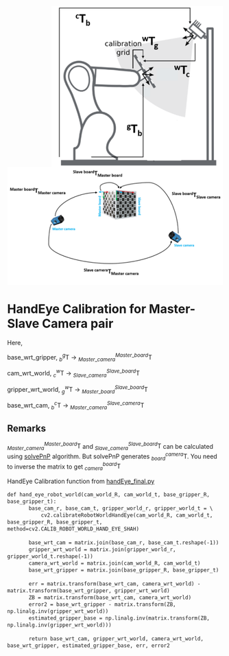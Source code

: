 <p align="right">
<img align="center" src="Images/hande.png" width="400"> 
<img align="center" src="Images/nonOverlapping.png" width="550">
</p>


# HandEye Calibration for Master-Slave Camera pair
 Here,

 base_wrt_gripper, $`_{b}^{g}\textrm{T}`$ -> $`_{Master\_camera}^{Master\_board}\textrm{T}`$
    
 cam_wrt_world, $`_{c}^{w}\textrm{T}`$ -> $`_{Slave\_camera}^{Slave\_board}\textrm{T}`$

 gripper_wrt_world, $`_{g}^{w}\textrm{T}`$ -> $`_{Master\_board}^{Slave\_board}\textrm{T}`$

 base_wrt_cam, $`_{b}^{c}\textrm{T}`$ -> $`_{Master\_camera}^{Slave\_camera}\textrm{T}`$

 ## Remarks
 $`_{Master\_camera}^{Master\_board}\textrm{T}`$ and $`_{Slave\_camera}^{Slave\_board}\textrm{T}`$ can be calculated using [solvePnP](https://docs.opencv.org/4.x/d5/d1f/calib3d_solvePnP.html) algorithm. But solvePnP generates $`_{board}^{camera}\textrm{T}`$. You need to inverse the matrix to get $`_{camera}^{board}\textrm{T}`$

 HandEye Calibration function from [handEye_final.py](https://gitlab.lrz.de/autotron-group/camera_calib_nova/-/blob/main/tx60l_moveit_config/image_acquisition_automation/src/multical_scripts/handEye_final.py?ref_type=heads)

 ```
def hand_eye_robot_world(cam_world_R, cam_world_t, base_gripper_R, base_gripper_t):
        base_cam_r, base_cam_t, gripper_world_r, gripper_world_t = \
            cv2.calibrateRobotWorldHandEye(cam_world_R, cam_world_t, base_gripper_R, base_gripper_t, method=cv2.CALIB_ROBOT_WORLD_HAND_EYE_SHAH)

        base_wrt_cam = matrix.join(base_cam_r, base_cam_t.reshape(-1))
        gripper_wrt_world = matrix.join(gripper_world_r, gripper_world_t.reshape(-1))
        camera_wrt_world = matrix.join(cam_world_R, cam_world_t)
        base_wrt_gripper = matrix.join(base_gripper_R, base_gripper_t)

        err = matrix.transform(base_wrt_cam, camera_wrt_world) - matrix.transform(base_wrt_gripper, gripper_wrt_world)
        ZB = matrix.transform(base_wrt_cam, camera_wrt_world)
        error2 = base_wrt_gripper - matrix.transform(ZB, np.linalg.inv(gripper_wrt_world))
        estimated_gripper_base = np.linalg.inv(matrix.transform(ZB, np.linalg.inv(gripper_wrt_world)))

        return base_wrt_cam, gripper_wrt_world, camera_wrt_world, base_wrt_gripper, estimated_gripper_base, err, error2

 ```



